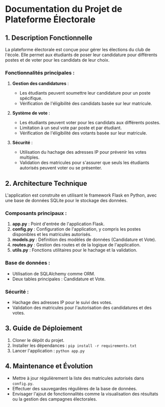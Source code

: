 # Documentation du Projet de Plateforme Électorale

## 1. Description Fonctionnelle

La plateforme électorale est conçue pour gérer les élections du club de l'école. Elle permet aux étudiants de poser leur candidature pour différents postes et de voter pour les candidats de leur choix.

### Fonctionnalités principales :

1. **Gestion des candidatures** :
   - Les étudiants peuvent soumettre leur candidature pour un poste spécifique.
   - Vérification de l'éligibilité des candidats basée sur leur matricule.

2. **Système de vote** :
   - Les étudiants peuvent voter pour les candidats aux différents postes.
   - Limitation à un seul vote par poste et par étudiant.
   - Vérification de l'éligibilité des votants basée sur leur matricule.

3. **Sécurité** :
   - Utilisation du hachage des adresses IP pour prévenir les votes multiples.
   - Validation des matricules pour s'assurer que seuls les étudiants autorisés peuvent voter ou se présenter.

## 2. Architecture Technique

L'application est construite en utilisant le framework Flask en Python, avec une base de données SQLite pour le stockage des données.

### Composants principaux :

1. **app.py** : Point d'entrée de l'application Flask.
2. **config.py** : Configuration de l'application, y compris les postes disponibles et les matricules autorisés.
3. **models.py** : Définition des modèles de données (Candidature et Vote).
4. **routes.py** : Gestion des routes et de la logique de l'application.
5. **utils.py** : Fonctions utilitaires pour le hachage et la validation.

### Base de données :

- Utilisation de SQLAlchemy comme ORM.
- Deux tables principales : Candidature et Vote.

### Sécurité :

- Hachage des adresses IP pour le suivi des votes.
- Validation des matricules pour l'autorisation des candidatures et des votes.

## 3. Guide de Déploiement

1. Cloner le dépôt du projet.
2. Installer les dépendances : `pip install -r requirements.txt`
3. Lancer l'application : `python app.py`

## 4. Maintenance et Évolution

- Mettre à jour régulièrement la liste des matricules autorisés dans `config.py`.
- Effectuer des sauvegardes régulières de la base de données.
- Envisager l'ajout de fonctionnalités comme la visualisation des résultats ou la gestion des campagnes électorales.